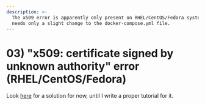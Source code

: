 ```yaml
---
description: >-
  The x509 error is apparently only present on RHEL/CentOS/Fedora systems, and
  needs only a slight change to the docker-compose.yml file.
---
```


# 03) "x509: certificate signed by unknown authority" error (RHEL/CentOS/Fedora)

Look [here](https://github.com/pterodactyl/panel/issues/3096#issuecomment-1330867996) for a solution for now, until I write a proper tutorial for it.
